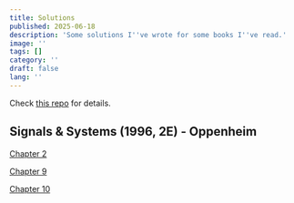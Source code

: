 ```yaml
---
title: Solutions
published: 2025-06-18
description: 'Some solutions I''ve wrote for some books I''ve read.'
image: ''
tags: []
category: ''
draft: false
lang: ''
---
```


Check [this repo](https://github.com/johnsmith0x3f/solutions) for details.

## Signals & Systems (1996, 2E) - Oppenheim

[Chapter 2](https://johnsmith0x3f.github.io/solutions/9780138147570/chapter-02.pdf)

[Chapter 9](https://johnsmith0x3f.github.io/solutions/9780138147570/chapter-09.pdf)

[Chapter 10](https://johnsmith0x3f.github.io/solutions/9780138147570/chapter-10.pdf)

